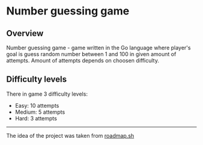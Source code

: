 # Number guessing game
## Overview
Number guessing game - game written in the Go language where player's goal is guess random number between 1 and 100 in given amount of attempts. Amount of attempts depends on choosen difficulty.
## Difficulty levels
There in game 3 difficulty levels:
- Easy: 10 attempts
- Medium: 5 attempts
- Hard: 3 attempts
---
The idea of ​​the project was taken from [roadmap.sh](https://roadmap.sh/projects/number-guessing-game)
